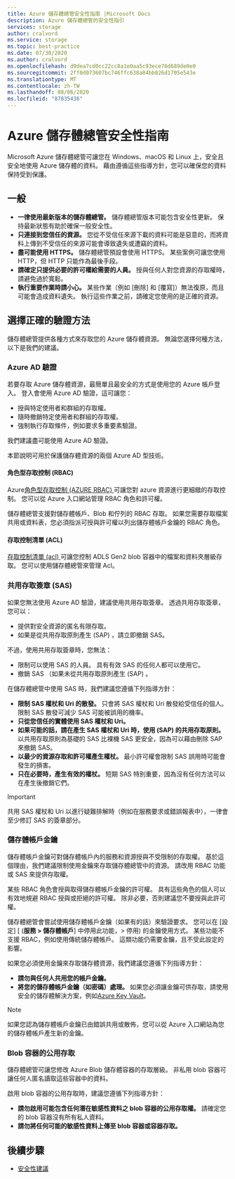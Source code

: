 ```yaml
---
title: Azure 儲存體總管安全性指南 |Microsoft Docs
description: Azure 儲存體總管的安全性指引
services: storage
author: cralvord
ms.service: storage
ms.topic: best-practice
ms.date: 07/30/2020
ms.author: cralvord
ms.openlocfilehash: d9dea7cd0cc22cc8a1e0aa5c93ece76d689de0e0
ms.sourcegitcommit: 2ff0d073607bc746ffc638a84bb026d1705e543e
ms.translationtype: MT
ms.contentlocale: zh-TW
ms.lasthandoff: 08/06/2020
ms.locfileid: "87835436"
---
```

# <a name="azure-storage-explorer-security-guide"></a>Azure 儲存體總管安全性指南

Microsoft Azure 儲存體總管可讓您在 Windows、macOS 和 Linux 上，安全且安全地使用 Azure 儲存體的資料。 藉由遵循這些指導方針，您可以確保您的資料保持受到保護。

## <a name="general"></a>一般

- **一律使用最新版本的儲存體總管。** 儲存體總管版本可能包含安全性更新。 保持最新狀態有助於確保一般安全性。
- **只連接到您信任的資源。** 您從不受信任來源下載的資料可能是惡意的，而將資料上傳到不受信任的來源可能會導致遺失或遭竊的資料。
- **盡可能使用 HTTPS。** 儲存體總管預設會使用 HTTPS。 某些案例可讓您使用 HTTP，但 HTTP 只能作為最後手段。
- **請確定只提供必要的許可權給需要的人員。** 授與任何人對您資源的存取權時，請避免過於寬鬆。
- **執行重要作業時請小心。** 某些作業（例如 [刪除] 和 [覆寫]）無法復原，而且可能會造成資料遺失。 執行這些作業之前，請確定您使用的是正確的資源。

## <a name="choosing-the-right-authentication-method"></a>選擇正確的驗證方法

儲存體總管提供各種方式來存取您的 Azure 儲存體資源。 無論您選擇何種方法，以下是我們的建議。

### <a name="azure-ad-authentication"></a>Azure AD 驗證

若要存取 Azure 儲存體資源，最簡單且最安全的方式是使用您的 Azure 帳戶登入。 登入會使用 Azure AD 驗證，這可讓您：

- 授與特定使用者和群組的存取權。
- 隨時撤銷特定使用者和群組的存取權。
- 強制執行存取條件，例如要求多重要素驗證。

我們建議盡可能使用 Azure AD 驗證。

本節說明可用於保護儲存體資源的兩個 Azure AD 型技術。

#### <a name="role-based-access-control-rbac"></a>角色型存取控制 (RBAC)

Azure[角色型存取控制 (AZURE RBAC) ](https://docs.microsoft.com/azure/role-based-access-control/overview)可讓您對 azure 資源進行更細緻的存取控制。 您可以從 Azure 入口網站管理 RBAC 角色和許可權。

儲存體總管支援對儲存體帳戶、Blob 和佇列的 RBAC 存取。 如果您需要存取檔案共用或資料表，您必須指派可授與許可權以列出儲存體帳戶金鑰的 RBAC 角色。

#### <a name="access-control-lists-acls"></a>存取控制清單 (ACL)

[存取控制清單 (acl) ](https://docs.microsoft.com/azure/storage/blobs/data-lake-storage-access-control)可讓您控制 ADLS Gen2 blob 容器中的檔案和資料夾層級存取。 您可以使用儲存體總管來管理 Acl。

### <a name="shared-access-signatures-sas"></a>共用存取簽章 (SAS)

如果您無法使用 Azure AD 驗證，建議使用共用存取簽章。 透過共用存取簽章，您可以：

- 提供對安全資源的匿名有限存取。
- 如果是從共用存取原則產生 (SAP) ，請立即撤銷 SAS。

不過，使用共用存取簽章時，您無法：

- 限制可以使用 SAS 的人員。 具有有效 SAS 的任何人都可以使用它。
- 撤銷 SAS （如果未從共用存取原則產生 (SAP) 。

在儲存體總管中使用 SAS 時，我們建議您遵循下列指導方針：

- **限制 SAS 權杖和 Uri 的散發。** 只會將 SAS 權杖和 Uri 散發給受信任的個人。 限制 SAS 散發可減少 SAS 可能被誤用的機率。
- **只從您信任的實體使用 SAS 權杖和 Uri。**
- **如果可能的話，請在產生 SAS 權杖和 Uri 時，使用 (SAP) 的共用存取原則。** 以共用存取原則為基礎的 SAS 比裸機 SAS 更安全，因為可以藉由刪除 SAP 來撤銷 SAS。
- **以最少的資源存取和許可權產生權杖。** 最小許可權會限制 SAS 誤用時可能會發生的損害。
- **只在必要時，產生有效的權杖。** 短期 SAS 特別重要，因為沒有任何方法可以在產生後撤銷它們。

> [!IMPORTANT]
> 共用 SAS 權杖和 Uri 以進行疑難排解時（例如在服務要求或錯誤報表中），一律會至少修訂 SAS 的簽章部分。

### <a name="storage-account-keys"></a>儲存體帳戶金鑰

儲存體帳戶金鑰可對儲存體帳戶內的服務和資源授與不受限制的存取權。 基於這個理由，我們建議限制使用金鑰來存取儲存體總管中的資源。 請改用 RBAC 功能或 SAS 來提供存取權。

某些 RBAC 角色會授與取得儲存體帳戶金鑰的許可權。 具有這些角色的個人可以有效地規避 RBAC 授與或拒絕的許可權。 除非必要，否則建議您不要授與此許可權。

儲存體總管會嘗試使用儲存體帳戶金鑰（如果有的話）來驗證要求。 您可以在 [設定] [ (**服務 > 儲存體帳戶**] 中停用此功能，> 停用) 的金鑰使用方式。 某些功能不支援 RBAC，例如使用傳統儲存體帳戶。 這類功能仍需要金鑰，且不受此設定的影響。

如果您必須使用金鑰來存取儲存體資源，我們建議您遵循下列指導方針：

- **請勿與任何人共用您的帳戶金鑰。**
- **將您的儲存體帳戶金鑰（如密碼）處理。** 如果您必須讓金鑰可供存取，請使用安全的儲存體解決方案，例如[Azure Key Vault](https://azure.microsoft.com/services/key-vault/)。

> [!NOTE]
> 如果您認為儲存體帳戶金鑰已由錯誤共用或散佈，您可以從 Azure 入口網站為您的儲存體帳戶產生新的金鑰。

### <a name="public-access-to-blob-containers"></a>Blob 容器的公用存取

儲存體總管可讓您修改 Azure Blob 儲存體容器的存取層級。 非私用 blob 容器可讓任何人匿名讀取這些容器中的資料。

啟用 blob 容器的公用存取時，建議您遵循下列指導方針：

- **請勿啟用可能包含任何潛在敏感性資料之 blob 容器的公用存取權。** 請確定您的 blob 容器沒有所有私人資料。
- **請勿將任何可能的敏感性資料上傳至 blob 容器或容器存取。** 

## <a name="next-steps"></a>後續步驟

- [安全性建議](https://docs.microsoft.com/azure/storage/blobs/security-recommendations)
